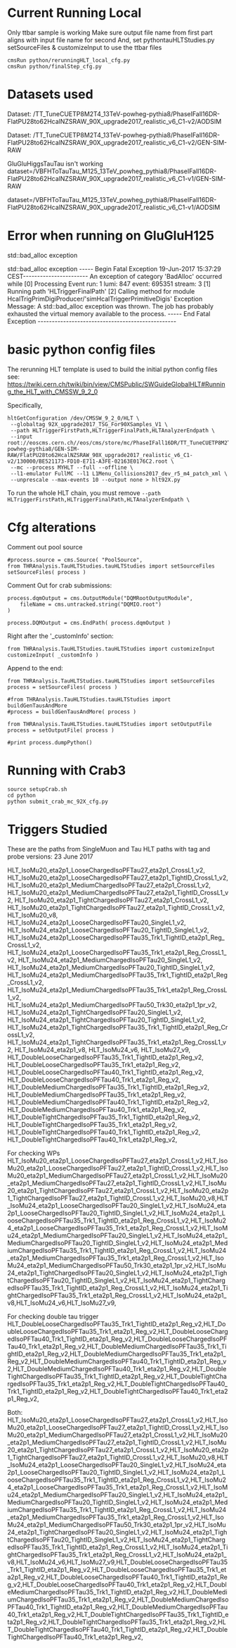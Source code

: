 # Current Running Local

Only ttbar sample is working
Make sure output file name from first part aligns with input file name for second
And, set pythontauHLTStudies.py setSourceFiles & customizeInput to use the ttbar files

```
cmsRun python/rerunningHLT_local_cfg.py
cmsRun python/finalStep_cfg.py
```


# Datasets used

Dataset: /TT_TuneCUETP8M2T4_13TeV-powheg-pythia8/PhaseIFall16DR-FlatPU28to62HcalNZSRAW_90X_upgrade2017_realistic_v6_C1-v2/AODSIM

Dataset: /TT_TuneCUETP8M2T4_13TeV-powheg-pythia8/PhaseIFall16DR-FlatPU28to62HcalNZSRAW_90X_upgrade2017_realistic_v6_C1-v2/GEN-SIM-RAW

GluGluHiggsTauTau isn't working
dataset=/VBFHToTauTau_M125_13TeV_powheg_pythia8/PhaseIFall16DR-FlatPU28to62HcalNZSRAW_90X_upgrade2017_realistic_v6_C1-v1/GEN-SIM-RAW

dataset=/VBFHToTauTau_M125_13TeV_powheg_pythia8/PhaseIFall16DR-FlatPU28to62HcalNZSRAW_90X_upgrade2017_realistic_v6_C1-v1/AODSIM

# Error when running on GluGluH125

std::bad_alloc exception

std::bad_alloc exception
----- Begin Fatal Exception 19-Jun-2017 15:37:29 CEST-----------------------
An exception of category 'BadAlloc' occurred while
   [0] Processing  Event run: 1 lumi: 847 event: 695351 stream: 3
   [1] Running path 'HLTriggerFinalPath'
   [2] Calling method for module HcalTrigPrimDigiProducer/'simHcalTriggerPrimitiveDigis'
Exception Message:
A std::bad_alloc exception was thrown.
The job has probably exhausted the virtual memory available to the process.
----- End Fatal Exception -------------------------------------------------

# basic python config files

The rerunning HLT template is used to build the initial python config files see: https://twiki.cern.ch/twiki/bin/view/CMSPublic/SWGuideGlobalHLT#Running_the_HLT_with_CMSSW_9_2_0

Specifically,
```
hltGetConfiguration /dev/CMSSW_9_2_0/HLT \
 --globaltag 92X_upgrade2017_TSG_For90XSamples_V1 \
 --path HLTriggerFirstPath,HLTriggerFinalPath,HLTAnalyzerEndpath \
 --input root://eoscms.cern.ch//eos/cms/store/mc/PhaseIFall16DR/TT_TuneCUETP8M2T4_13TeV-powheg-pythia8/GEN-SIM-RAW/FlatPU28to62HcalNZSRAW_90X_upgrade2017_realistic_v6_C1-v2/130000/BE521173-FD10-E711-A3FE-02163E0176C2.root \
 --mc --process MYHLT --full --offline \
 --l1-emulator FullMC --l1 L1Menu_Collisions2017_dev_r5_m4_patch_xml \
 --unprescale --max-events 10 --output none > hlt92X.py
```

To run the whole HLT chain, you must remove `--path HLTriggerFirstPath,HLTriggerFinalPath,HLTAnalyzerEndpath \`


# Cfg alterations
Comment out pool source
```
#process.source = cms.Source( "PoolSource",
from THRAnalysis.TauHLTStudies.tauHLTStudies import setSourceFiles
setSourceFiles( process )
```

Comment Out for crab submissions:
```
process.dqmOutput = cms.OutputModule("DQMRootOutputModule",
    fileName = cms.untracked.string("DQMIO.root")
)

process.DQMOutput = cms.EndPath( process.dqmOutput )
```


Right after the '_customInfo' section:
```
from THRAnalysis.TauHLTStudies.tauHLTStudies import customizeInput
customizeInput( _customInfo )
```

Append to the end:
```
from THRAnalysis.TauHLTStudies.tauHLTStudies import setSourceFiles
process = setSourceFiles( process )

#from THRAnalysis.TauHLTStudies.tauHLTStudies import buildGenTausAndMore
#process = buildGenTausAndMore( process )

from THRAnalysis.TauHLTStudies.tauHLTStudies import setOutputFile
process = setOutputFile( process )

#print process.dumpPython()
```


# Running with Crab3

```
source setupCrab.sh
cd python
python submit_crab_mc_92X_cfg.py
```


# Triggers Studied

These are the paths from SingleMuon and Tau HLT paths with tag and probe versions:
23 June 2017

HLT_IsoMu20_eta2p1_LooseChargedIsoPFTau27_eta2p1_CrossL1_v2,
HLT_IsoMu20_eta2p1_LooseChargedIsoPFTau27_eta2p1_TightID_CrossL1_v2,
HLT_IsoMu20_eta2p1_MediumChargedIsoPFTau27_eta2p1_CrossL1_v2,
HLT_IsoMu20_eta2p1_MediumChargedIsoPFTau27_eta2p1_TightID_CrossL1_v2,
HLT_IsoMu20_eta2p1_TightChargedIsoPFTau27_eta2p1_CrossL1_v2,
HLT_IsoMu20_eta2p1_TightChargedIsoPFTau27_eta2p1_TightID_CrossL1_v2,
HLT_IsoMu20_v8,
HLT_IsoMu24_eta2p1_LooseChargedIsoPFTau20_SingleL1_v2,
HLT_IsoMu24_eta2p1_LooseChargedIsoPFTau20_TightID_SingleL1_v2,
HLT_IsoMu24_eta2p1_LooseChargedIsoPFTau35_Trk1_TightID_eta2p1_Reg_CrossL1_v2,
HLT_IsoMu24_eta2p1_LooseChargedIsoPFTau35_Trk1_eta2p1_Reg_CrossL1_v2,
HLT_IsoMu24_eta2p1_MediumChargedIsoPFTau20_SingleL1_v2,
HLT_IsoMu24_eta2p1_MediumChargedIsoPFTau20_TightID_SingleL1_v2,
HLT_IsoMu24_eta2p1_MediumChargedIsoPFTau35_Trk1_TightID_eta2p1_Reg_CrossL1_v2,
HLT_IsoMu24_eta2p1_MediumChargedIsoPFTau35_Trk1_eta2p1_Reg_CrossL1_v2,
HLT_IsoMu24_eta2p1_MediumChargedIsoPFTau50_Trk30_eta2p1_1pr_v2,
HLT_IsoMu24_eta2p1_TightChargedIsoPFTau20_SingleL1_v2,
HLT_IsoMu24_eta2p1_TightChargedIsoPFTau20_TightID_SingleL1_v2,
HLT_IsoMu24_eta2p1_TightChargedIsoPFTau35_Trk1_TightID_eta2p1_Reg_CrossL1_v2,
HLT_IsoMu24_eta2p1_TightChargedIsoPFTau35_Trk1_eta2p1_Reg_CrossL1_v2,
HLT_IsoMu24_eta2p1_v8,
HLT_IsoMu24_v6,
HLT_IsoMu27_v9,
HLT_DoubleLooseChargedIsoPFTau35_Trk1_TightID_eta2p1_Reg_v2,
HLT_DoubleLooseChargedIsoPFTau35_Trk1_eta2p1_Reg_v2,
HLT_DoubleLooseChargedIsoPFTau40_Trk1_TightID_eta2p1_Reg_v2,
HLT_DoubleLooseChargedIsoPFTau40_Trk1_eta2p1_Reg_v2,
HLT_DoubleMediumChargedIsoPFTau35_Trk1_TightID_eta2p1_Reg_v2,
HLT_DoubleMediumChargedIsoPFTau35_Trk1_eta2p1_Reg_v2,
HLT_DoubleMediumChargedIsoPFTau40_Trk1_TightID_eta2p1_Reg_v2,
HLT_DoubleMediumChargedIsoPFTau40_Trk1_eta2p1_Reg_v2,
HLT_DoubleTightChargedIsoPFTau35_Trk1_TightID_eta2p1_Reg_v2,
HLT_DoubleTightChargedIsoPFTau35_Trk1_eta2p1_Reg_v2,
HLT_DoubleTightChargedIsoPFTau40_Trk1_TightID_eta2p1_Reg_v2,
HLT_DoubleTightChargedIsoPFTau40_Trk1_eta2p1_Reg_v2,

For checking WPs
HLT_IsoMu20_eta2p1_LooseChargedIsoPFTau27_eta2p1_CrossL1_v2,HLT_IsoMu20_eta2p1_LooseChargedIsoPFTau27_eta2p1_TightID_CrossL1_v2,HLT_IsoMu20_eta2p1_MediumChargedIsoPFTau27_eta2p1_CrossL1_v2,HLT_IsoMu20_eta2p1_MediumChargedIsoPFTau27_eta2p1_TightID_CrossL1_v2,HLT_IsoMu20_eta2p1_TightChargedIsoPFTau27_eta2p1_CrossL1_v2,HLT_IsoMu20_eta2p1_TightChargedIsoPFTau27_eta2p1_TightID_CrossL1_v2,HLT_IsoMu20_v8,HLT_IsoMu24_eta2p1_LooseChargedIsoPFTau20_SingleL1_v2,HLT_IsoMu24_eta2p1_LooseChargedIsoPFTau20_TightID_SingleL1_v2,HLT_IsoMu24_eta2p1_LooseChargedIsoPFTau35_Trk1_TightID_eta2p1_Reg_CrossL1_v2,HLT_IsoMu24_eta2p1_LooseChargedIsoPFTau35_Trk1_eta2p1_Reg_CrossL1_v2,HLT_IsoMu24_eta2p1_MediumChargedIsoPFTau20_SingleL1_v2,HLT_IsoMu24_eta2p1_MediumChargedIsoPFTau20_TightID_SingleL1_v2,HLT_IsoMu24_eta2p1_MediumChargedIsoPFTau35_Trk1_TightID_eta2p1_Reg_CrossL1_v2,HLT_IsoMu24_eta2p1_MediumChargedIsoPFTau35_Trk1_eta2p1_Reg_CrossL1_v2,HLT_IsoMu24_eta2p1_MediumChargedIsoPFTau50_Trk30_eta2p1_1pr_v2,HLT_IsoMu24_eta2p1_TightChargedIsoPFTau20_SingleL1_v2,HLT_IsoMu24_eta2p1_TightChargedIsoPFTau20_TightID_SingleL1_v2,HLT_IsoMu24_eta2p1_TightChargedIsoPFTau35_Trk1_TightID_eta2p1_Reg_CrossL1_v2,HLT_IsoMu24_eta2p1_TightChargedIsoPFTau35_Trk1_eta2p1_Reg_CrossL1_v2,HLT_IsoMu24_eta2p1_v8,HLT_IsoMu24_v6,HLT_IsoMu27_v9,

For checking double tau trigger
HLT_DoubleLooseChargedIsoPFTau35_Trk1_TightID_eta2p1_Reg_v2,HLT_DoubleLooseChargedIsoPFTau35_Trk1_eta2p1_Reg_v2,HLT_DoubleLooseChargedIsoPFTau40_Trk1_TightID_eta2p1_Reg_v2,HLT_DoubleLooseChargedIsoPFTau40_Trk1_eta2p1_Reg_v2,HLT_DoubleMediumChargedIsoPFTau35_Trk1_TightID_eta2p1_Reg_v2,HLT_DoubleMediumChargedIsoPFTau35_Trk1_eta2p1_Reg_v2,HLT_DoubleMediumChargedIsoPFTau40_Trk1_TightID_eta2p1_Reg_v2,HLT_DoubleMediumChargedIsoPFTau40_Trk1_eta2p1_Reg_v2,HLT_DoubleTightChargedIsoPFTau35_Trk1_TightID_eta2p1_Reg_v2,HLT_DoubleTightChargedIsoPFTau35_Trk1_eta2p1_Reg_v2,HLT_DoubleTightChargedIsoPFTau40_Trk1_TightID_eta2p1_Reg_v2,HLT_DoubleTightChargedIsoPFTau40_Trk1_eta2p1_Reg_v2,

Both:
HLT_IsoMu20_eta2p1_LooseChargedIsoPFTau27_eta2p1_CrossL1_v2,HLT_IsoMu20_eta2p1_LooseChargedIsoPFTau27_eta2p1_TightID_CrossL1_v2,HLT_IsoMu20_eta2p1_MediumChargedIsoPFTau27_eta2p1_CrossL1_v2,HLT_IsoMu20_eta2p1_MediumChargedIsoPFTau27_eta2p1_TightID_CrossL1_v2,HLT_IsoMu20_eta2p1_TightChargedIsoPFTau27_eta2p1_CrossL1_v2,HLT_IsoMu20_eta2p1_TightChargedIsoPFTau27_eta2p1_TightID_CrossL1_v2,HLT_IsoMu20_v8,HLT_IsoMu24_eta2p1_LooseChargedIsoPFTau20_SingleL1_v2,HLT_IsoMu24_eta2p1_LooseChargedIsoPFTau20_TightID_SingleL1_v2,HLT_IsoMu24_eta2p1_LooseChargedIsoPFTau35_Trk1_TightID_eta2p1_Reg_CrossL1_v2,HLT_IsoMu24_eta2p1_LooseChargedIsoPFTau35_Trk1_eta2p1_Reg_CrossL1_v2,HLT_IsoMu24_eta2p1_MediumChargedIsoPFTau20_SingleL1_v2,HLT_IsoMu24_eta2p1_MediumChargedIsoPFTau20_TightID_SingleL1_v2,HLT_IsoMu24_eta2p1_MediumChargedIsoPFTau35_Trk1_TightID_eta2p1_Reg_CrossL1_v2,HLT_IsoMu24_eta2p1_MediumChargedIsoPFTau35_Trk1_eta2p1_Reg_CrossL1_v2,HLT_IsoMu24_eta2p1_MediumChargedIsoPFTau50_Trk30_eta2p1_1pr_v2,HLT_IsoMu24_eta2p1_TightChargedIsoPFTau20_SingleL1_v2,HLT_IsoMu24_eta2p1_TightChargedIsoPFTau20_TightID_SingleL1_v2,HLT_IsoMu24_eta2p1_TightChargedIsoPFTau35_Trk1_TightID_eta2p1_Reg_CrossL1_v2,HLT_IsoMu24_eta2p1_TightChargedIsoPFTau35_Trk1_eta2p1_Reg_CrossL1_v2,HLT_IsoMu24_eta2p1_v8,HLT_IsoMu24_v6,HLT_IsoMu27_v9,HLT_DoubleLooseChargedIsoPFTau35_Trk1_TightID_eta2p1_Reg_v2,HLT_DoubleLooseChargedIsoPFTau35_Trk1_eta2p1_Reg_v2,HLT_DoubleLooseChargedIsoPFTau40_Trk1_TightID_eta2p1_Reg_v2,HLT_DoubleLooseChargedIsoPFTau40_Trk1_eta2p1_Reg_v2,HLT_DoubleMediumChargedIsoPFTau35_Trk1_TightID_eta2p1_Reg_v2,HLT_DoubleMediumChargedIsoPFTau35_Trk1_eta2p1_Reg_v2,HLT_DoubleMediumChargedIsoPFTau40_Trk1_TightID_eta2p1_Reg_v2,HLT_DoubleMediumChargedIsoPFTau40_Trk1_eta2p1_Reg_v2,HLT_DoubleTightChargedIsoPFTau35_Trk1_TightID_eta2p1_Reg_v2,HLT_DoubleTightChargedIsoPFTau35_Trk1_eta2p1_Reg_v2,HLT_DoubleTightChargedIsoPFTau40_Trk1_TightID_eta2p1_Reg_v2,HLT_DoubleTightChargedIsoPFTau40_Trk1_eta2p1_Reg_v2,
